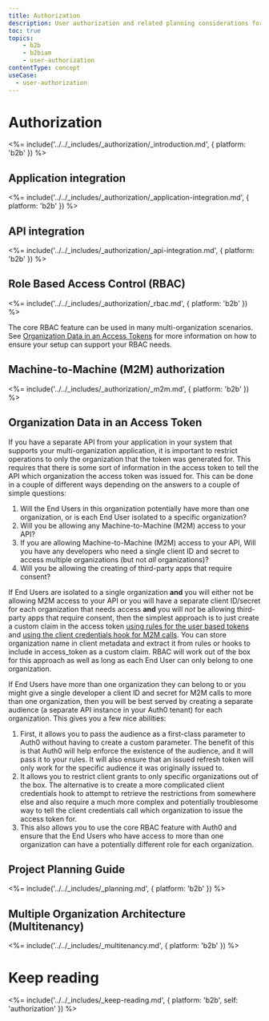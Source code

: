 ```yaml
---
title: Authorization
description: User authorization and related planning considerations for your B2B IAM implementation.
toc: true
topics:
    - b2b
    - b2biam
    - user-authorization
contentType: concept
useCase:
  - user-authorization
---
```

# Authorization

<%= include('../../_includes/_authorization/_introduction.md', { platform: 'b2b' }) %>

## Application integration

<%= include('../../_includes/_authorization/_application-integration.md', { platform: 'b2b' }) %>

## API integration

<%= include('../../_includes/_authorization/_api-integration.md', { platform: 'b2b' }) %>

## Role Based Access Control (RBAC)

<%= include('../../_includes/_authorization/_rbac.md', { platform: 'b2b' }) %>

The core RBAC feature can be used in many multi-organization scenarios.  See [Organization Data in an Access Tokens](#organization-data-in-an-access-token) for more information on how to ensure your setup can support your RBAC needs.

## Machine-to-Machine (M2M) authorization

<%= include('../../_includes/_authorization/_m2m.md', { platform: 'b2b' }) %>

## Organization Data in an Access Token

If you have a separate API from your application in your system that supports your multi-organization application, it is important to restrict operations to only the organization that the token was generated for.  This requires that there is some sort of information in the access token to tell the API which organization the access token was issued for.  This can be done in a couple of different ways depending on the answers to a couple of simple questions:

1. Will the End Users in this organization potentially have more than one organization, or is each End User isolated to a specific organization?
2. Will you be allowing any Machine-to-Machine (M2M) access to your API?
3. If you are allowing Machine-to-Machine (M2M) access to your API, Will you have any developers who need a single client ID and secret to access multiple organizations (but not *all* organizations)?
4. Will you be allowing the creating of third-party apps that require consent?

If End Users are isolated to a single organization **and** you will either not be allowing M2M access to your API or you will have a separate client ID/secret for each organization that needs access **and** you will *not* be allowing third-party apps that require consent, then the simplest approach is to just create a custom claim in the access token [using rules for the user based tokens](#access-token-claims) and [using the client credentials hook for M2M calls](#machine-to-machine-m2m-authorization).  You can store organization name in client metadata and extract it from rules or hooks to include in access_token as a custom claim.  RBAC will work out of the box for this approach as well as long as each End User can only belong to one organization.

If End Users have more than one organization they can belong to or you might give a single developer a client ID and secret for M2M calls to more than one organization, then you will be best served by creating a separate audience (a separate API instance in your Auth0 tenant) for each organization.  This gives you a few nice abilities:
1.  First, it allows you to pass the audience as a first-class parameter to Auth0 without having to create a custom parameter.  The benefit of this is that Auth0 will help enforce the existence of the audience, and it will pass it to your rules.  It will also ensure that an issued refresh token will only work for the specific audience it was originally issued to.
2.  It allows you to restrict client grants to only specific organizations out of the box.  The alternative is to create a more complicated client credentials hook to attempt to retrieve the restrictions from somewhere else and also require a much more complex and potentially troublesome way to tell the client credentials call which organization to issue the access token for.
3.  This also allows you to use the core RBAC feature with Auth0 and ensure that the End Users who have access to more than one organization can have a potentially different role for each organization.

## Project Planning Guide

<%= include('../../_includes/_planning.md', { platform: 'b2b' }) %>

## Multiple Organization Architecture (Multitenancy)

<%= include('../../_includes/_multitenancy.md', { platform: 'b2b' }) %>

# Keep reading

<%= include('../../_includes/_keep-reading.md', { platform: 'b2b', self: 'authorization' }) %>
